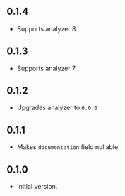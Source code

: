 ## 0.1.4

- Supports analyzer 8

## 0.1.3

- Supports analyzer 7

## 0.1.2

- Upgrades analyzer to `6.0.0`

## 0.1.1

- Makes `documentation` field nullable

## 0.1.0

- Initial version.
